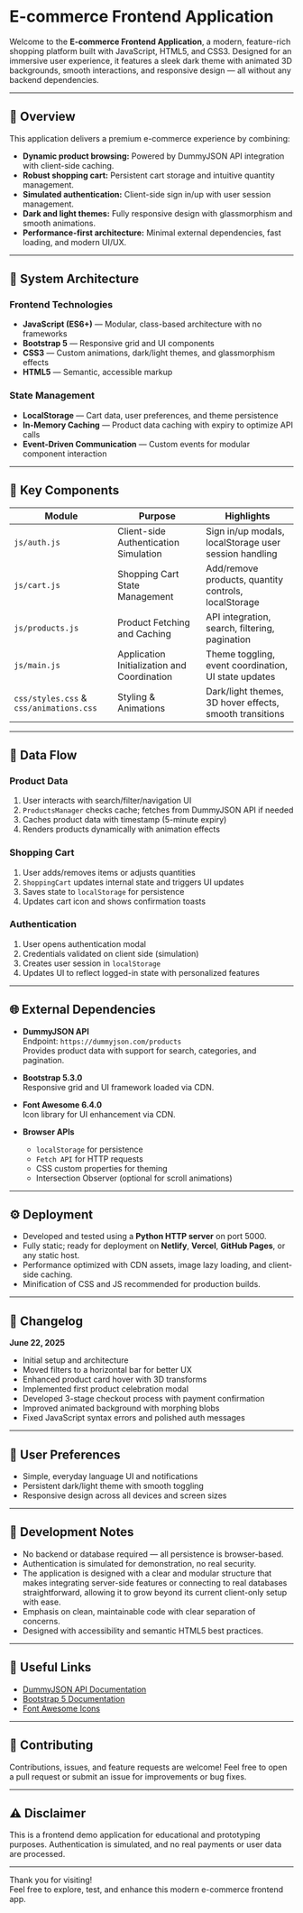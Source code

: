# E-commerce Frontend Application

Welcome to the **E-commerce Frontend Application**, a modern, feature-rich shopping platform built with JavaScript, HTML5, and CSS3. Designed for an immersive user experience, it features a sleek dark theme with animated 3D backgrounds, smooth interactions, and responsive design — all without any backend dependencies.

---

## 🚀 Overview

This application delivers a premium e-commerce experience by combining:

- **Dynamic product browsing:** Powered by DummyJSON API integration with client-side caching.
- **Robust shopping cart:** Persistent cart storage and intuitive quantity management.
- **Simulated authentication:** Client-side sign in/up with user session management.
- **Dark and light themes:** Fully responsive design with glassmorphism and smooth animations.
- **Performance-first architecture:** Minimal external dependencies, fast loading, and modern UI/UX.

---

## 📐 System Architecture

### Frontend Technologies

- **JavaScript (ES6+)** — Modular, class-based architecture with no frameworks  
- **Bootstrap 5** — Responsive grid and UI components  
- **CSS3** — Custom animations, dark/light themes, and glassmorphism effects  
- **HTML5** — Semantic, accessible markup  

### State Management

- **LocalStorage** — Cart data, user preferences, and theme persistence  
- **In-Memory Caching** — Product data caching with expiry to optimize API calls  
- **Event-Driven Communication** — Custom events for modular component interaction  

---

## 🧩 Key Components

| Module               | Purpose                                   | Highlights                                              |
|----------------------|-------------------------------------------|---------------------------------------------------------|
| `js/auth.js`         | Client-side Authentication Simulation     | Sign in/up modals, localStorage user session handling  |
| `js/cart.js`         | Shopping Cart State Management             | Add/remove products, quantity controls, localStorage   |
| `js/products.js`     | Product Fetching and Caching               | API integration, search, filtering, pagination          |
| `js/main.js`         | Application Initialization and Coordination| Theme toggling, event coordination, UI state updates   |
| `css/styles.css` & `css/animations.css` | Styling & Animations           | Dark/light themes, 3D hover effects, smooth transitions  |

---

## 🔄 Data Flow

### Product Data

1. User interacts with search/filter/navigation UI  
2. `ProductsManager` checks cache; fetches from DummyJSON API if needed  
3. Caches product data with timestamp (5-minute expiry)  
4. Renders products dynamically with animation effects  

### Shopping Cart

1. User adds/removes items or adjusts quantities  
2. `ShoppingCart` updates internal state and triggers UI updates  
3. Saves state to `localStorage` for persistence  
4. Updates cart icon and shows confirmation toasts  

### Authentication

1. User opens authentication modal  
2. Credentials validated on client side (simulation)  
3. Creates user session in `localStorage`  
4. Updates UI to reflect logged-in state with personalized features  

---

## 🌐 External Dependencies

- **DummyJSON API**  
  Endpoint: `https://dummyjson.com/products`  
  Provides product data with support for search, categories, and pagination.

- **Bootstrap 5.3.0**  
  Responsive grid and UI framework loaded via CDN.

- **Font Awesome 6.4.0**  
  Icon library for UI enhancement via CDN.

- **Browser APIs**  
  - `localStorage` for persistence  
  - `Fetch API` for HTTP requests  
  - CSS custom properties for theming  
  - Intersection Observer (optional for scroll animations)  

---

## ⚙️ Deployment

- Developed and tested using a **Python HTTP server** on port 5000.  
- Fully static; ready for deployment on **Netlify**, **Vercel**, **GitHub Pages**, or any static host.  
- Performance optimized with CDN assets, image lazy loading, and client-side caching.  
- Minification of CSS and JS recommended for production builds.  

---

## 📅 Changelog

**June 22, 2025**

- Initial setup and architecture  
- Moved filters to a horizontal bar for better UX  
- Enhanced product card hover with 3D transforms  
- Implemented first product celebration modal  
- Developed 3-stage checkout process with payment confirmation  
- Improved animated background with morphing blobs  
- Fixed JavaScript syntax errors and polished auth messages  

---

## 🎨 User Preferences

- Simple, everyday language UI and notifications  
- Persistent dark/light theme with smooth toggling  
- Responsive design across all devices and screen sizes  

---

## 📝 Development Notes

- No backend or database required — all persistence is browser-based.  
- Authentication is simulated for demonstration, no real security.  
- The application is designed with a clear and modular structure that makes integrating server-side features or connecting to real databases straightforward, allowing it to grow beyond its current client-only setup with ease.  
- Emphasis on clean, maintainable code with clear separation of concerns.  
- Designed with accessibility and semantic HTML5 best practices.  

---

## 🔗 Useful Links

- [DummyJSON API Documentation](https://dummyjson.com/)  
- [Bootstrap 5 Documentation](https://getbootstrap.com/docs/5.3/getting-started/introduction/)  
- [Font Awesome Icons](https://fontawesome.com/)  

---

## 🤝 Contributing

Contributions, issues, and feature requests are welcome! Feel free to open a pull request or submit an issue for improvements or bug fixes.

---

## ⚠️ Disclaimer

This is a frontend demo application for educational and prototyping purposes. Authentication is simulated, and no real payments or user data are processed.

---

Thank you for visiting!  
Feel free to explore, test, and enhance this modern e-commerce frontend app.
